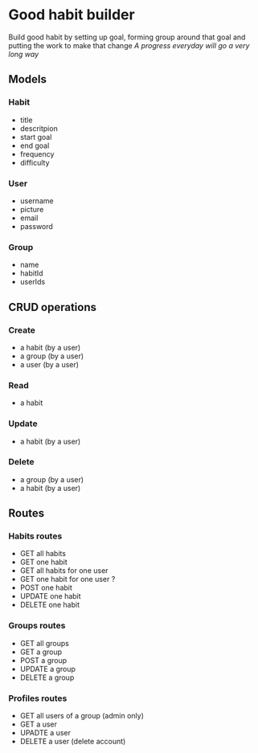 # Good habit builder
Build good habit by setting up goal, forming group around that goal and putting the work to make that change
_A progress everyday will go a very long way_

## Models

### Habit
- title
- descritpion
- start goal
- end goal
- frequency
- difficulty

### User
- username
- picture
- email
- password

### Group
- name
- habitId
- userIds

## CRUD operations

### Create
- a habit (by a user)
- a group (by a user)
- a user (by a user)

### Read
- a habit

### Update
- a habit (by a user)

### Delete
- a group (by a user)
- a habit (by a user)

## Routes

### Habits routes
- GET all habits
- GET one habit
- GET all habits for one user
- GET one habit for one user ?
- POST one habit
- UPDATE one habit
- DELETE one habit

### Groups routes
- GET all groups
- GET a group
- POST a group
- UPDATE a group
- DELETE a group

### Profiles routes
- GET all users of a group (admin only)
- GET a user
- UPADTE a user
- DELETE a user (delete account)
